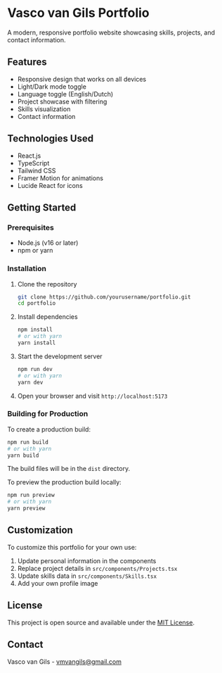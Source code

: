# Vasco van Gils Portfolio

A modern, responsive portfolio website showcasing skills, projects, and contact information.

## Features

- Responsive design that works on all devices
- Light/Dark mode toggle
- Language toggle (English/Dutch)
- Project showcase with filtering
- Skills visualization
- Contact information

## Technologies Used

- React.js
- TypeScript
- Tailwind CSS
- Framer Motion for animations
- Lucide React for icons

## Getting Started

### Prerequisites

- Node.js (v16 or later)
- npm or yarn

### Installation

1. Clone the repository
   ```bash
   git clone https://github.com/yourusername/portfolio.git
   cd portfolio
   ```

2. Install dependencies
   ```bash
   npm install
   # or with yarn
   yarn install
   ```

3. Start the development server
   ```bash
   npm run dev
   # or with yarn
   yarn dev
   ```

4. Open your browser and visit `http://localhost:5173`

### Building for Production

To create a production build:

```bash
npm run build
# or with yarn
yarn build
```

The build files will be in the `dist` directory.

To preview the production build locally:

```bash
npm run preview
# or with yarn
yarn preview
```

## Customization

To customize this portfolio for your own use:

1. Update personal information in the components
2. Replace project details in `src/components/Projects.tsx`
3. Update skills data in `src/components/Skills.tsx`
4. Add your own profile image

## License

This project is open source and available under the [MIT License](LICENSE).

## Contact

Vasco van Gils - vmvangils@gmail.com
